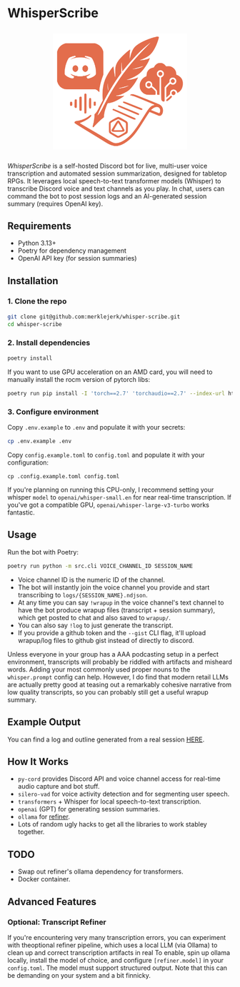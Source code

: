 # WhisperScribe

<img src="static/banner.svg" width="300px" alt="whisper scribe banner" style="display: block; margin: 2em auto">

*WhisperScribe* is a self-hosted Discord bot for live, multi-user voice transcription and automated session summarization, designed for tabletop RPGs. It leverages local speech-to-text transformer models (Whisper) to transcribe Discord voice and text channels as you play. In chat, users can command the bot to post session logs and an AI-generated session summary (requires OpenAI key).

## Requirements

- Python 3.13+
- Poetry for dependency management
- OpenAI API key (for session summaries)

## Installation

### 1. Clone the repo
```bash
git clone git@github.com:merklejerk/whisper-scribe.git
cd whisper-scribe
```
### 2. Install dependencies
```bash
poetry install
```
If you want to use GPU acceleration on an AMD card, you will need to manually install the rocm version of pytorch libs:
```bash
poetry run pip install -I 'torch==2.7' 'torchaudio==2.7' --index-url https://download.pytorch.org/whl/rocm6.3
```
### 3. Configure environment
Copy `.env.example` to `.env` and populate it with your secrets:
```bash
cp .env.example .env
```
Copy `config.example.toml` to `config.toml` and populate it with your configuration:
```
cp .config.example.toml config.toml
```

If you're planning on running this CPU-only, I recommend setting your whisper `model` to `openai/whisper-small.en` for near real-time transcription. If you've got a compatible GPU, `openai/whisper-large-v3-turbo` works fantastic.

## Usage

Run the bot with Poetry:
```bash
poetry run python -m src.cli VOICE_CHANNEL_ID SESSION_NAME
```

- Voice channel ID is the numeric ID of the channel.
- The bot will instantly join the voice channel you provide and start transcribing to `logs/{SESSION_NAME}.ndjson`.
- At any time you can say `!wrapup` in the voice channel's text channel to have the bot produce wrapup files (transcript + session summary), which get posted to chat and also saved to `wrapup/`.
- You can also say `!log` to just generate the transcript.
- If you provide a github token and the `--gist` CLI flag, it'll upload wrapup/log files to github gist instead of directly to discord.

Unless everyone in your group has a AAA podcasting setup in a perfect environment, transcripts will probably be riddled with artifacts and misheard words. Adding your most commonly used proper nouns to the `whisper.prompt` config can help. However, I do find that modern retail LLMs are actually pretty good at teasing out a remarkably cohesive narrative from low quality transcripts, so you can probably still get a useful wrapup summary.

## Example Output

You can find a log and outline generated from a real session [HERE](https://gist.github.com/merklejerk/25c4504a51c7e67b1c7a3b5199459a49).

## How It Works

- `py-cord` provides Discord API and voice channel access for real-time audio capture and bot stuff.
- `silero-vad` for voice activity detection and for segmenting user speech.
- `transformers` + Whisper for local speech-to-text transcription.
- `openai` (GPT) for generating session summaries.
- `ollama` for [refiner](#optional-transcript-refiner).
- Lots of random ugly hacks to get all the libraries to work stabley together.

## TODO

- Swap out refiner's ollama dependency for transformers.
- Docker container.

## Advanced Features

### Optional: Transcript Refiner

If you're encountering very many transcription errors, you can experiment with theoptional refiner pipeline, which uses a local LLM (via Ollama) to clean up and correct transcription artifacts in real To enable, spin up ollama locally, install the model of choice, and configure `[refiner.model]` in your `config.toml`. The model must support structured output. Note that this can be demanding on your system and a bit finnicky.